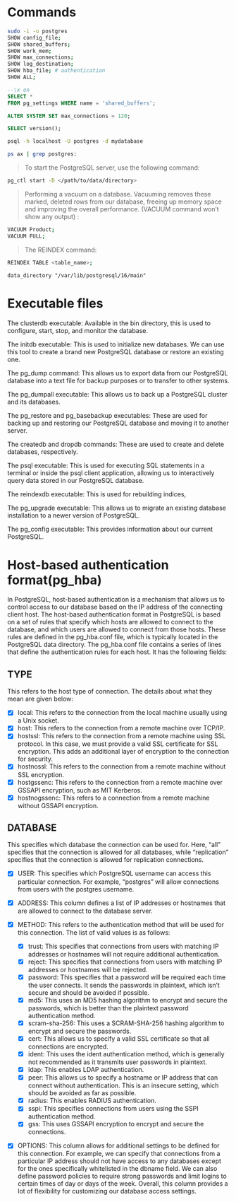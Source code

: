 # Commands

```bash
sudo -i -u postgres 
SHOW config_file;
SHOW shared_buffers;
SHOW work_mem;
SHOW max_connections;
SHOW log_destination;
SHOW hba_file; # authentication
SHOW ALL;
```

```sql
--\x on 
SELECT *
FROM pg_settings WHERE name = 'shared_buffers';
```

```sql
ALTER SYSTEM SET max_connections = 120;
```

```sql
SELECT version();
```

```bash
psql -h localhost -U postgres -d mydatabase
```

```bash
ps ax | grep postgres:
```

> To start the PostgreSQL server, use the following command:

```bash
pg_ctl start -D </path/to/data/directory>
```

> Performing a vacuum on a database. Vacuuming removes these marked, deleted rows from our database, freeing up memory space and improving the overall performance. (VACUUM command won’t show any output) :

```bash
VACUUM Product;
VACUUM FULL;
```

> The REINDEX command:

```bash
REINDEX TABLE <table_name>;
```

`data_directory "/var/lib/postgresql/16/main"`


 # Executable files

The clusterdb executable: Available in the bin directory, this is used to configure, start, stop, and monitor the database.

The initdb executable: This is used to initialize new databases. We can use this tool to create a brand new PostgreSQL database or restore an existing one.

The pg_dump command: This allows us to export data from our PostgreSQL database into a text file for backup purposes or to transfer to other systems.

The pg_dumpall executable: This allows us to back up a PostgreSQL cluster and its databases.

The pg_restore and pg_basebackup executables: These are used for backing up and restoring our PostgreSQL database and moving it to another server.

The createdb and dropdb commands: These are used to create and delete databases, respectively.

The psql executable: This is used for executing SQL statements in a terminal or inside the psql client application, allowing us to interactively query data stored in our PostgreSQL database.

The reindexdb executable: This is used for rebuilding indices,

The pg_upgrade executable: This allows us to migrate an existing database installation to a newer version of PostgreSQL.

The pg_config executable: This provides information about our current PostgreSQL.

# Host-based authentication format(pg_hba)

In PostgreSQL, host-based authentication is a mechanism that allows us to control access to our database based on the IP address of the connecting client host. The host-based authentication format in PostgreSQL is based on a set of rules that specify which hosts are allowed to connect to the database, and which users are allowed to connect from those hosts. These rules are defined in the pg_hba.conf file, which is typically located in the PostgreSQL data directory. The pg_hba.conf file contains a series of lines that define the authentication rules for each host. It has the following fields:

## TYPE
This refers to the host type of connection. The details about what they mean are given below:

- [x] local: This refers to the connection from the local machine usually using a Unix socket.
- [x] host: This refers to the connection from a remote machine over TCP/IP.
- [x] hostssl: This refers to the connection from a remote machine using SSL protocol. In this case, we must provide a valid SSL certificate for SSL encryption. This adds an additional layer of encryption to the connection for security.
- [x] hostnossl: This refers to the connection from a remote machine without SSL encryption.
- [x] hostgssenc: This refers to the connection from a remote machine over GSSAPI encryption, such as MIT Kerberos.
- [x] hostnogssenc: This refers to a connection from a remote machine without GSSAPI encryption. 

## DATABASE
This specifies which database the connection can be used for. Here, “all” specifies that the connection is allowed for all databases, while “replication” specifies that the connection is allowed for replication connections.

- [x] USER: This specifies which PostgreSQL username can access this particular connection. For example, “postgres” will allow connections from users with the postgres username.
- [x] ADDRESS: This column defines a list of IP addresses or hostnames that are allowed to connect to the database server.
- [x] METHOD: This refers to the authentication method that will be used for this connection. The list of valid values is as follows:

    - [x] trust: This specifies that connections from users with matching IP addresses or hostnames will not require additional authentication.
    - [x] reject: This specifies that connections from users with matching IP addresses or hostnames will be rejected.
    - [x] password: This specifies that a password will be required each time the user connects. It sends the passwords in plaintext, which isn’t secure and should be avoided if possible.
    - [x] md5: This uses an MD5 hashing algorithm to encrypt and secure the passwords, which is better than the plaintext password authentication method.
    - [x] scram-sha-256: This uses a SCRAM-SHA-256 hashing algorithm to encrypt and secure the passwords.
    - [x] cert: This allows us to specify a valid SSL certificate so that all connections are encrypted.
    - [x] ident: This uses the ident authentication method, which is generally not recommended as it transmits user passwords in plaintext.
    - [x] ldap: This enables LDAP authentication.
    - [x] peer: This allows us to specify a hostname or IP address that can connect without authentication. This is an insecure setting, which should be avoided as far as possible.
    - [x] radius: This enables RADIUS authentication.
    - [x] sspi: This specifies connections from users using the SSPI authentication method.
    - [x] gss: This uses GSSAPI encryption to encrypt and secure the connections.
- [x] OPTIONS: This column allows for additional settings to be defined for this connection. For example, we can specify that connections from a particular IP address should not have access to any databases except for the ones specifically whitelisted in the dbname field. We can also define password policies to require strong passwords and limit logins to certain times of day or days of the week. Overall, this column provides a lot of flexibility for customizing our database access settings.